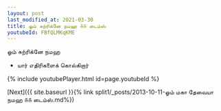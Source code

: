 ```yaml
---
layout: post
last_modified_at: 2021-03-30
title: ஓம் சுற்ரிக்னே நமஹ ௧௧ டைம்ஸ்
youtubeId: FBfQLMKqKME
---
```

 
 
 ஓம் சுற்ரிக்னே நமஹ  
 
 -  யார் எதிரிகளைக் கொல்கிறார் 
 
  
 
  
 
 
 
 
 
 


{% include youtubePlayer.html id=page.youtubeId %}
 
[Next]({{ site.baseurl }}{% link  split1/_posts/2013-10-11-ஓம் மகா தேவையா நமஹ ௧௧ டைம்ஸ்.md%})
 
